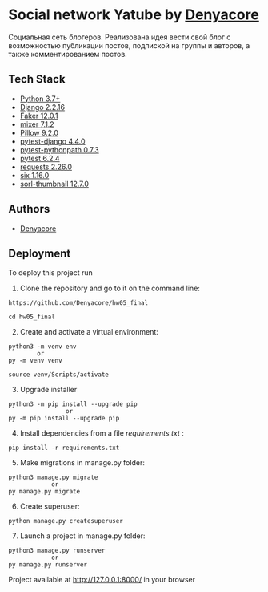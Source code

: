 # Social network Yatube by [Denyacore](https://github.com/Denyacore)

Социальная сеть блогеров. Реализована идея вести свой блог с возможностью публикации постов, подпиской на группы и авторов, а также комментированием постов.


## Tech Stack

- [Python 3.7+](https://www.python.org/downloads/)
- [Django 2.2.16](https://www.djangoproject.com/download/)
- [Faker 12.0.1](https://pypi.org/project/Faker/)
- [mixer 7.1.2](https://pypi.org/project/mixer/)
- [Pillow 9.2.0](https://pypi.org/project/Pillow/)
- [pytest-django 4.4.0](https://pypi.org/project/pytest-django/)
- [pytest-pythonpath 0.7.3](https://pypi.org/project/pytest-pythonpath/)
- [pytest 6.2.4](https://pypi.org/project/pytest/)
- [requests 2.26.0](https://pypi.org/project/requests/)
- [six 1.16.0](https://pypi.org/project/six/)
- [sorl-thumbnail 12.7.0](https://pypi.org/project/sorl-thumbnail/)


## Authors

- [Denyacore](https://github.com/Denyacore)


## Deployment

To deploy this project run

1. Clone the repository and go to it on the command line:

```
https://github.com/Denyacore/hw05_final
```

```
cd hw05_final
```

2. Create and activate a virtual environment:

```
python3 -m venv env
        or
py -m venv venv
```

```
source venv/Scripts/activate
```
3. Upgrade installer
```
python3 -m pip install --upgrade pip
                or
py -m pip install --upgrade pip
```

4. Install dependencies from a file *requirements.txt* :

```
pip install -r requirements.txt
```

5. Make migrations in manage.py folder:

```
python3 manage.py migrate
            or
py manage.py migrate
```

6. Create superuser:

```
python manage.py createsuperuser
```

7. Launch a project in manage.py folder:

```
python3 manage.py runserver
            or
py manage.py runserver
```

 Project available at http://127.0.0.1:8000/ in your browser
